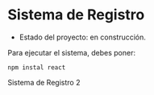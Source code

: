 <h1>Sistema de Registro</h1>

- Estado del proyecto: en construcción.

Para ejecutar el sistema, debes poner:

```npm instal react ```

Sistema de Registro 2
